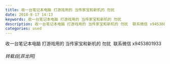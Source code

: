 ```yaml
---
title: 收一台笔记本电脑 打游戏用的 当传家宝和新机的 勿扰
date: 2018-8-17 14:13
keywords: 收一台笔记本电脑 打游戏用的 当传家宝和新机的 勿扰
description: 收一台笔记本电脑 打游戏用的 当传家宝和新机的 勿扰  联系微信 x9453801933
categories: used
---
```

<td class="t_f" id="postmessage_1652237">

收一台笔记本电脑 打游戏用的 当传家宝和新机的 勿扰  联系微信 x9453801933</td>
###### 转载自[菲龙网]